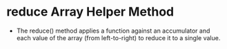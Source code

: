 # reduce Array Helper Method

- The reduce() method applies a function against an accumulator and each value of the array (from left-to-right) to reduce it to a single value.